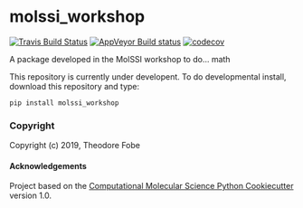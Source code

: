 molssi_workshop
==============================
[//]: # (Badges)
[![Travis Build Status](https://travis-ci.org/REPLACE_WITH_OWNER_ACCOUNT/molssi_workshop.png)](https://travis-ci.org/REPLACE_WITH_OWNER_ACCOUNT/molssi_workshop)
[![AppVeyor Build status](https://ci.appveyor.com/api/projects/status/REPLACE_WITH_APPVEYOR_LINK/branch/master?svg=true)](https://ci.appveyor.com/project/REPLACE_WITH_OWNER_ACCOUNT/molssi_workshop/branch/master)
[![codecov](https://codecov.io/gh/REPLACE_WITH_OWNER_ACCOUNT/molssi_workshop/branch/master/graph/badge.svg)](https://codecov.io/gh/REPLACE_WITH_OWNER_ACCOUNT/molssi_workshop/branch/master)

A package developed in the MolSSI workshop to do... math


This repository is currently under developent. To do  developmental install, download this repository and type:

`pip install molssi_workshop`

### Copyright

Copyright (c) 2019, Theodore Fobe


#### Acknowledgements
 
Project based on the 
[Computational Molecular Science Python Cookiecutter](https://github.com/molssi/cookiecutter-cms) version 1.0.
